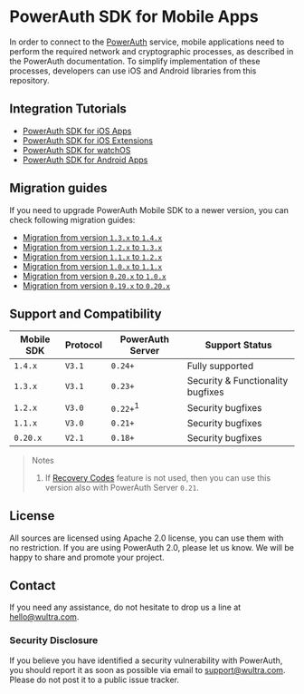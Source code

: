 # PowerAuth SDK for Mobile Apps

In order to connect to the [PowerAuth](https://www.wultra.com/product/powerauth-mobile-security-suite) service, mobile applications need to perform the required network and cryptographic processes, as described in the PowerAuth documentation. To simplify implementation of these processes, developers can use iOS and Android libraries from this repository.

## Integration Tutorials

- [PowerAuth SDK for iOS Apps](./docs/PowerAuth-SDK-for-iOS.md)
- [PowerAuth SDK for iOS Extensions](./docs/PowerAuth-SDK-for-iOS-Extensions.md)
- [PowerAuth SDK for watchOS](./docs/PowerAuth-SDK-for-watchOS.md)
- [PowerAuth SDK for Android Apps](./docs/PowerAuth-SDK-for-Android.md)

## Migration guides

If you need to upgrade PowerAuth Mobile SDK to a newer version, you can check following migration guides:

- [Migration from version `1.3.x` to `1.4.x`](docs/Migration-from-1.3-to-1.4.md)
- [Migration from version `1.2.x` to `1.3.x`](docs/Migration-from-1.2-to-1.3.md)
- [Migration from version `1.1.x` to `1.2.x`](docs/Migration-from-1.1-to-1.2.md)
- [Migration from version `1.0.x` to `1.1.x`](docs/Migration-from-1.0-to-1.1.md)
- [Migration from version `0.20.x` to `1.0.x`](docs/Migration-from-0.20-to-1.0.md)
- [Migration from version `0.19.x` to `0.20.x`](docs/Migration-from-0.19-to-0.20.md)

## Support and Compatibility

| Mobile SDK | Protocol | PowerAuth Server    | Support Status                    |
|------------|----------|---------------------|-----------------------------------|
| `1.4.x`    | `V3.1`   | `0.24+`             | Fully supported                   |
| `1.3.x`    | `V3.1`   | `0.23+`             | Security & Functionality bugfixes |
| `1.2.x`    | `V3.0`   | `0.22+`<sup>1</sup> | Security bugfixes                 |
| `1.1.x`    | `V3.0`   | `0.21+`             | Security bugfixes                 |
| `0.20.x`   | `V2.1`   | `0.18+`             | Security bugfixes                 |

> Notes
> 1. If [Recovery Codes](https://github.com/wultra/powerauth-crypto/blob/develop/docs/Activation-Recovery.md) feature is not used, then you can 
>    use this version also with PowerAuth Server `0.21`.

## License

All sources are licensed using Apache 2.0 license, you can use them with no restriction. If you are using PowerAuth 2.0, please let us know. We will be happy to share and promote your project.

## Contact

If you need any assistance, do not hesitate to drop us a line at [hello@wultra.com](mailto:hello@wultra.com).

### Security Disclosure

If you believe you have identified a security vulnerability with PowerAuth, you should report it as soon as possible via email to [support@wultra.com](mailto:support@wultra.com). Please do not post it to a public issue tracker.